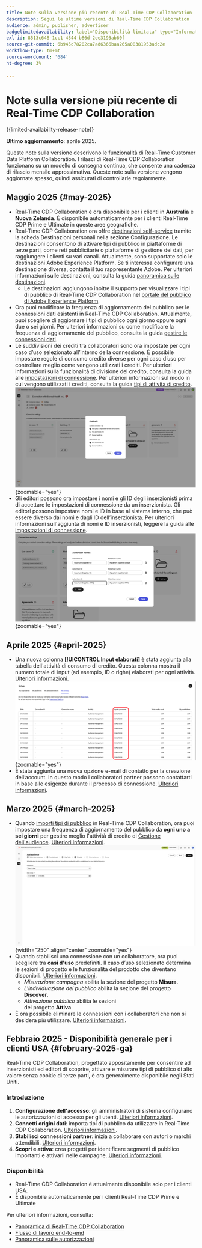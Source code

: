 ```yaml
---
title: Note sulla versione più recente di Real-Time CDP Collaboration
description: Segui le ultime versioni di Real-Time CDP Collaboration
audience: admin, publisher, advertiser
badgelimitedavailability: label="Disponibilità limitata" type="Informative" url="https://helpx.adobe.com/it/legal/product-descriptions/real-time-customer-data-platform-collaboration.html newtab=true"
exl-id: 8513c648-1cc1-4544-b86d-2ee3193ab60f
source-git-commit: 6b945c78202ca7ad6366baa265a08381953adc2e
workflow-type: tm+mt
source-wordcount: '684'
ht-degree: 3%

---
```


# Note sulla versione più recente di Real-Time CDP Collaboration

{{limited-availability-release-note}}

**Ultimo aggiornamento**: aprile 2025.

Queste note sulla versione descrivono le funzionalità di Real-Time Customer Data Platform Collaboration. I rilasci di Real-Time CDP Collaboration funzionano su un modello di consegna continua, che consente una cadenza di rilascio mensile approssimativa. Queste note sulla versione vengono aggiornate spesso, quindi assicurati di controllarle regolarmente.

## Maggio 2025 {#may-2025}

* Real-Time CDP Collaboration è ora disponibile per i clienti in **Australia** e **Nuova Zelanda**. È disponibile automaticamente per i clienti Real-Time CDP Prime e Ultimate in queste aree geografiche.
* Real-Time CDP Collaboration ora offre [destinazioni self-service](../setup/manage-destinations.md) tramite la scheda Destinazioni personali nella sezione Configurazione. Le destinazioni consentono di attivare tipi di pubblico in piattaforme di terze parti, come reti pubblicitarie o piattaforme di gestione dei dati, per raggiungere i clienti su vari canali. Attualmente, sono supportate solo le destinazioni Adobe Experience Platform. Se ti interessa configurare una destinazione diversa, contatta il tuo rappresentante Adobe. Per ulteriori informazioni sulle destinazioni, consulta la guida [panoramica sulle destinazioni](../destinations/overview.md).
   * Le destinazioni aggiungono inoltre il supporto per visualizzare i tipi di pubblico di Real-Time CDP Collaboration nel [portale del pubblico di Adobe Experience Platform](https://experienceleague.adobe.com/it/docs/experience-platform/segmentation/ui/audience-portal.md#manage-audiences.).
* Ora puoi modificare la frequenza di aggiornamento del pubblico per le connessioni dati esistenti in Real-Time CDP Collaboration. Attualmente, puoi scegliere di aggiornare i tipi di pubblico ogni giorno oppure ogni due o sei giorni. Per ulteriori informazioni su come modificare la frequenza di aggiornamento del pubblico, consulta la guida [gestire le connessioni dati](../setup/manage-data-connection.md#scheduling).
* Le suddivisioni dei crediti tra collaboratori sono ora impostate per ogni caso d’uso selezionato all’interno della connessione. È possibile impostare regole di consumo credito diverse per ogni caso d’uso per controllare meglio come vengono utilizzati i crediti. Per ulteriori informazioni sulla funzionalità di divisione del credito, consulta la guida alle [impostazioni di connessione](../connect/establishing-connections.md#connection-settings). Per ulteriori informazioni sul modo in cui vengono utilizzati i crediti, consulta la guida [tipi di attività di credito](../setup/my-activity.md#types-of-activities). <br> ![Schermata delle impostazioni di connessione che mostra la funzionalità di divisione del credito.](/help/assets/release-notes/2025/credit-split.png){zoomable="yes"}
* Gli editori possono ora impostare i nomi e gli ID degli inserzionisti prima di accettare le impostazioni di connessione da un inserzionista. Gli editori possono impostare nomi e ID in base al sistema interno, che può essere diverso dai nomi e dagli ID dell’inserzionista. Per ulteriori informazioni sull&#39;aggiunta di nomi e ID inserzionisti, leggere la guida alle [impostazioni di connessione](../connect/establishing-connections.md#connection-settings.md). <br> ![Schermata delle impostazioni di connessione che mostra i nomi e gli ID degli inserzionisti dell&#39;impostazione del server di pubblicazione.](/help/assets/release-notes/2025/add-advertiser-names-modal.png){zoomable="yes"}

## Aprile 2025 {#april-2025}

* Una nuova colonna **[!UICONTROL Input elaborati]** è stata aggiunta alla tabella dell&#39;attività di consumo di credito. Questa colonna mostra il numero totale di input (ad esempio, ID o righe) elaborati per ogni attività. [Ulteriori informazioni](/help/guide/setup/my-activity.md#inputs-processed). <br> ![Colonna elaborata degli input evidenziata nella visualizzazione Attività personale.](/help/assets/release-notes/2025/inputs-processed-column.png){zoomable="yes"}
* È stata aggiunta una nuova opzione e-mail di contatto per la creazione dell’account. In questo modo i collaboratori partner possono contattarti in base alle esigenze durante il processo di connessione. [Ulteriori informazioni](../setup/onboard-organization.md).

## Marzo 2025 {#march-2025}

* Quando [importi tipi di pubblico](/help/guide/setup/onboard-audiences.md) in Real-Time CDP Collaboration, ora puoi impostare una frequenza di aggiornamento del pubblico da **ogni uno a sei giorni** per gestire meglio l&#39;attività di credito di [Gestione dell&#39;audience](/help/guide/setup/my-activity.md#types-of-activities). [Ulteriori informazioni](/help/guide/setup/onboard-audiences.md#schedule). <br> ![Schermata di pianificazione che mostra intervalli di frequenza diversi per l&#39;aggiornamento dell&#39;iscrizione al pubblico.](/help/assets/setup/add-manage-audiences/audience-scheduling-frequency.png "Schermata di pianificazione che mostra intervalli di frequenza diversi per l&#39;aggiornamento dell&#39;iscrizione al pubblico."){width="250" align="center" zoomable="yes"}
* Quando stabilisci una connessione con un collaboratore, ora puoi scegliere tra **casi d&#39;uso** predefiniti. Il caso d’uso selezionato determina le sezioni di progetto e le funzionalità del prodotto che diventano disponibili. [Ulteriori informazioni](/help/guide/collaborate/manage-projects.md#project-use-cases).
   * *Misurazione campagna* abilita la sezione del progetto **Misura**.
   * *L&#39;individuazione del pubblico* abilita la sezione del progetto **Discover**.
   * *Attivazione pubblico* abilita le sezioni <br> del progetto **Attiva**
* È ora possibile eliminare le connessioni con i collaboratori che non si desidera più utilizzare. [Ulteriori informazioni](/help/guide/connect/establishing-connections.md#delete-connections).


## Febbraio 2025 - Disponibilità generale per i clienti USA {#february-2025-ga}

Real-Time CDP Collaboration, progettato appositamente per consentire ad inserzionisti ed editori di scoprire, attivare e misurare tipi di pubblico di alto valore senza cookie di terze parti, è ora generalmente disponibile negli Stati Uniti.

### Introduzione

1. **Configurazione dell&#39;accesso**: gli amministratori di sistema configurano le autorizzazioni di accesso per gli utenti. [Ulteriori informazioni](/help/guide/permissions/manage-user-access.md#RTCDP-collaboration-access).
2. **Connetti origini dati**: importa tipi di pubblico da utilizzare in Real-Time CDP Collaboration. [Ulteriori informazioni](/help/guide/setup/onboard-audiences.md).
3. **Stabilisci connessioni partner**: inizia a collaborare con autori o marchi attendibili. [Ulteriori informazioni](/help/guide/connect/establishing-connections.md).
4. **Scopri e attiva**: crea progetti per identificare segmenti di pubblico importanti e attivarli nelle campagne. [Ulteriori informazioni](/help/guide/collaborate/manage-projects.md).

### Disponibilità

* Real-Time CDP Collaboration è attualmente disponibile solo per i clienti USA.
* È disponibile automaticamente per i clienti Real-Time CDP Prime e Ultimate

Per ulteriori informazioni, consulta:

* [Panoramica di Real-Time CDP Collaboration](/help/guide/home.md)
* [Flusso di lavoro end-to-end](/help/guide/end-to-end-workflow.md)
* [Panoramica sulle autorizzazioni](/help/guide/permissions/overview.md)
